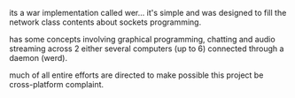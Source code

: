 its a war implementation called wer... it's simple and was designed to fill the network class contents about sockets programming.

has some concepts involving graphical programming, chatting and audio streaming across 2 either several computers (up to 6) connected through a daemon (werd).

much of all entire efforts are directed to make possible this project be cross-platform complaint.